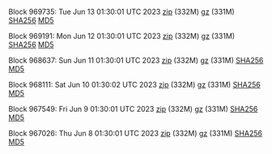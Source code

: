 Block 969735: Tue Jun 13 01:30:01 UTC 2023 [zip](https://files.01coin.io/mainnet/2023-06-13/bootstrap.dat.zip) (332M) [gz](https://files.01coin.io/mainnet/2023-06-13/bootstrap.dat.tar.gz) (331M) [SHA256](https://files.01coin.io/mainnet/2023-06-13/sha256.txt) [MD5](https://files.01coin.io/mainnet/2023-06-13/md5.txt)

Block 969191: Mon Jun 12 01:30:01 UTC 2023 [zip](https://files.01coin.io/mainnet/2023-06-12/bootstrap.dat.zip) (332M) [gz](https://files.01coin.io/mainnet/2023-06-12/bootstrap.dat.tar.gz) (331M) [SHA256](https://files.01coin.io/mainnet/2023-06-12/sha256.txt) [MD5](https://files.01coin.io/mainnet/2023-06-12/md5.txt)

Block 968637: Sun Jun 11 01:30:01 UTC 2023 [zip](https://files.01coin.io/mainnet/2023-06-11/bootstrap.dat.zip) (332M) [gz](https://files.01coin.io/mainnet/2023-06-11/bootstrap.dat.tar.gz) (331M) [SHA256](https://files.01coin.io/mainnet/2023-06-11/sha256.txt) [MD5](https://files.01coin.io/mainnet/2023-06-11/md5.txt)

Block 968111: Sat Jun 10 01:30:02 UTC 2023 [zip](https://files.01coin.io/mainnet/2023-06-10/bootstrap.dat.zip) (332M) [gz](https://files.01coin.io/mainnet/2023-06-10/bootstrap.dat.tar.gz) (331M) [SHA256](https://files.01coin.io/mainnet/2023-06-10/sha256.txt) [MD5](https://files.01coin.io/mainnet/2023-06-10/md5.txt)

Block 967549: Fri Jun  9 01:30:01 UTC 2023 [zip](https://files.01coin.io/mainnet/2023-06-09/bootstrap.dat.zip) (332M) [gz](https://files.01coin.io/mainnet/2023-06-09/bootstrap.dat.tar.gz) (331M) [SHA256](https://files.01coin.io/mainnet/2023-06-09/sha256.txt) [MD5](https://files.01coin.io/mainnet/2023-06-09/md5.txt)

Block 967026: Thu Jun  8 01:30:01 UTC 2023 [zip](https://files.01coin.io/mainnet/2023-06-08/bootstrap.dat.zip) (332M) [gz](https://files.01coin.io/mainnet/2023-06-08/bootstrap.dat.tar.gz) (331M) [SHA256](https://files.01coin.io/mainnet/2023-06-08/sha256.txt) [MD5](https://files.01coin.io/mainnet/2023-06-08/md5.txt)
